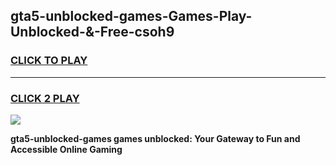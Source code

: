 
## gta5-unblocked-games-Games-Play-Unblocked-&-Free-csoh9
<h3>
<a href="https://premium76.site?title=gta5-unblocked-games&ref=24A">CLICK TO PLAY</a></h3>
<hr>

<h3>
<a href="https://premium76.site?title=gta5-unblocked-games&ref=24A">CLICK 2 PLAY</a>
  
</h3>

<a href="https://premium76.site?title=gta5-unblocked-games&ref=24A"><img src="https://clearcache.store/games.png"></a>


**gta5-unblocked-games games unblocked: Your Gateway to Fun and Accessible Online Gaming**
